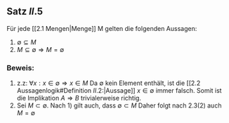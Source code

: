 ## Satz $II.5$
Für jede [[2.1 Mengen|Menge]] M gelten die folgenden Aussagen:
1) $\emptyset \subseteq M$ 
2) $M \subseteq \emptyset \Rightarrow M = \emptyset$

### Beweis:
1) z.z: $\forall x: x \in \emptyset \Rightarrow x \in M$
Da $\emptyset$ kein Element enthält, ist die [[2.2 Aussagenlogik#Definition $II.2$:|Aussage]] $x \in \emptyset$ immer falsch.
Somit ist die Implikation $A \Rightarrow B$
trivialerweise richtig.
2) Sei $M \subset \emptyset$. Nach 1) gilt auch, dass $\emptyset \subset M$
Daher folgt nach 2.3(2) auch $M = \emptyset$ 